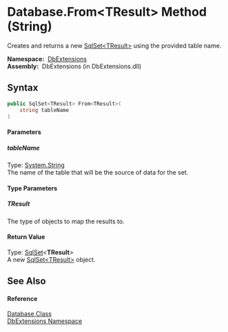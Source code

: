 Database.From&lt;TResult> Method (String)
=========================================
Creates and returns a new [SqlSet&lt;TResult>][1] using the provided table name.

  **Namespace:**  [DbExtensions][2]  
  **Assembly:**  DbExtensions (in DbExtensions.dll)

Syntax
------

```csharp
public SqlSet<TResult> From<TResult>(
	string tableName
)

```

#### Parameters

##### *tableName*
Type: [System.String][3]  
The name of the table that will be the source of data for the set.

#### Type Parameters

##### *TResult*
The type of objects to map the results to.

#### Return Value
Type: [SqlSet][1]&lt;**TResult**>  
A new [SqlSet&lt;TResult>][1] object.

See Also
--------

#### Reference
[Database Class][4]  
[DbExtensions Namespace][2]  

[1]: ../SqlSet_1/README.md
[2]: ../README.md
[3]: http://msdn.microsoft.com/en-us/library/s1wwdcbf
[4]: README.md